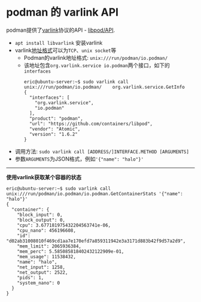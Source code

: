 # podman 的 varlink API

podman提供了[varlink](https://varlink.org/)协议的API - [libpod/API](https://github.com/containers/libpod/blob/master/API.md). 

- `apt install libvarlink` 安装varlink
- varlink[地址格式](https://varlink.org/)可以为`TCP`、`unix socket`等
  - Podman的varlink地址格式: `unix:///run/podman/io.podman/`
  - 该地址包含`org.varlink.service io.podman`两个接口，如下的`interfaces`
    ```
    eric@ubuntu-server:~$ sudo varlink call unix:///run/podman/io.podman/    org.varlink.service.GetInfo
    {
      "interfaces": [
        "org.varlink.service",
        "io.podman"
      ],
      "product": "podman",
      "url": "https://github.com/containers/libpod",
      "vendor": "Atomic",
      "version": "1.6.2"
    }
    ```
- 调用方法: `sudo varlink call [ADDRESS/]INTERFACE.METHOD [ARGUMENTS]`
- 参数`ARGUMENTS`为JSON格式，例如`'{"name": "halo"}'`

-----

**使用varlink获取某个容器的状态**
```
eric@ubuntu-server:~$ sudo varlink call unix:///run/podman/io.podman/io.podman.GetContainerStats '{"name": "halo"}'
{
  "container": {
    "block_input": 0,
    "block_output": 0,
    "cpu": 3.677181975432204563741e-06,
    "cpu_nano": 456196608,
    "id": "d02ab31008010f469cd1aa7e170efd7a859311942e3a3171d883b42f9d57a2d9",
    "mem_limit": 2065936384,
    "mem_perc": 5.585085818402432122909e-01,
    "mem_usage": 11538432,
    "name": "halo",
    "net_input": 1258,
    "net_output": 2522,
    "pids": 1,
    "system_nano": 0
  }
}
```